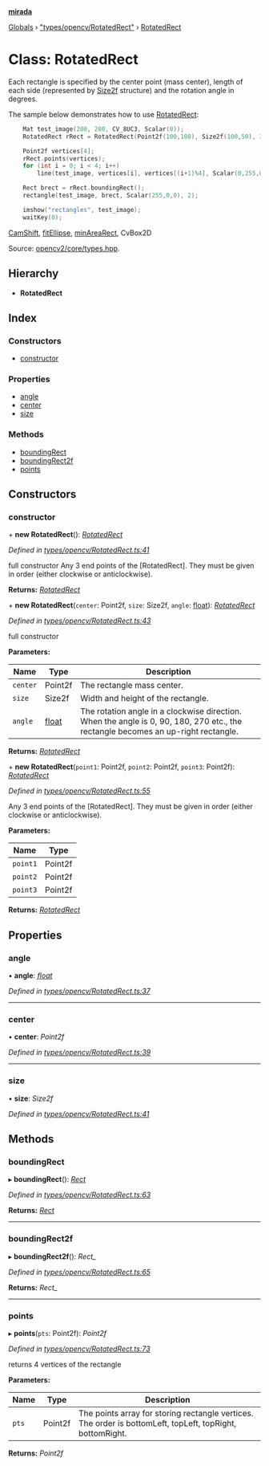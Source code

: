 **[mirada](../README.md)**

[Globals](../README.md) › ["types/opencv/RotatedRect"](../modules/_types_opencv_rotatedrect_.md) › [RotatedRect](_types_opencv_rotatedrect_.rotatedrect.md)

# Class: RotatedRect

Each rectangle is specified by the center point (mass center), length of each side (represented by
[Size2f](#dc/d84/group__core__basic_1gab34496d2466b5f69930ab74c70f117d4}) structure) and the
rotation angle in degrees.

The sample below demonstrates how to use [RotatedRect](#db/dd6/classcv_1_1RotatedRect}):

```cpp
    Mat test_image(200, 200, CV_8UC3, Scalar(0));
    RotatedRect rRect = RotatedRect(Point2f(100,100), Size2f(100,50), 30);

    Point2f vertices[4];
    rRect.points(vertices);
    for (int i = 0; i < 4; i++)
        line(test_image, vertices[i], vertices[(i+1)%4], Scalar(0,255,0), 2);

    Rect brect = rRect.boundingRect();
    rectangle(test_image, brect, Scalar(255,0,0), 2);

    imshow("rectangles", test_image);
    waitKey(0);
```

[CamShift](#dc/d6b/group__video__track_1gaef2bd39c8356f423124f1fe7c44d54a1}),
[fitEllipse](#d3/dc0/group__imgproc__shape_1gaf259efaad93098103d6c27b9e4900ffa}),
[minAreaRect](#d3/dc0/group__imgproc__shape_1ga3d476a3417130ae5154aea421ca7ead9}), CvBox2D

Source:
[opencv2/core/types.hpp](https://github.com/opencv/opencv/tree/master/modules/core/include/opencv2/core/types.hpp#L534).

## Hierarchy

* **RotatedRect**

## Index

### Constructors

* [constructor](_types_opencv_rotatedrect_.rotatedrect.md#constructor)

### Properties

* [angle](_types_opencv_rotatedrect_.rotatedrect.md#angle)
* [center](_types_opencv_rotatedrect_.rotatedrect.md#center)
* [size](_types_opencv_rotatedrect_.rotatedrect.md#size)

### Methods

* [boundingRect](_types_opencv_rotatedrect_.rotatedrect.md#boundingrect)
* [boundingRect2f](_types_opencv_rotatedrect_.rotatedrect.md#boundingrect2f)
* [points](_types_opencv_rotatedrect_.rotatedrect.md#points)

## Constructors

###  constructor

\+ **new RotatedRect**(): *[RotatedRect](_types_opencv_rotatedrect_.rotatedrect.md)*

*Defined in [types/opencv/RotatedRect.ts:41](https://github.com/cancerberoSgx/mirada/blob/f2ba50d/mirada/src/types/opencv/RotatedRect.ts#L41)*

  full constructor
  Any 3 end points of the [RotatedRect]. They must be given in order (either clockwise or
anticlockwise).

**Returns:** *[RotatedRect](_types_opencv_rotatedrect_.rotatedrect.md)*

\+ **new RotatedRect**(`center`: Point2f, `size`: Size2f, `angle`: [float](../modules/_types_opencv__hacks_.md#float)): *[RotatedRect](_types_opencv_rotatedrect_.rotatedrect.md)*

*Defined in [types/opencv/RotatedRect.ts:43](https://github.com/cancerberoSgx/mirada/blob/f2ba50d/mirada/src/types/opencv/RotatedRect.ts#L43)*

  full constructor

**Parameters:**

Name | Type | Description |
------ | ------ | ------ |
`center` | Point2f | The rectangle mass center.  |
`size` | Size2f | Width and height of the rectangle.  |
`angle` | [float](../modules/_types_opencv__hacks_.md#float) | The rotation angle in a clockwise direction. When the angle is 0, 90, 180, 270 etc., the rectangle becomes an up-right rectangle.  |

**Returns:** *[RotatedRect](_types_opencv_rotatedrect_.rotatedrect.md)*

\+ **new RotatedRect**(`point1`: Point2f, `point2`: Point2f, `point3`: Point2f): *[RotatedRect](_types_opencv_rotatedrect_.rotatedrect.md)*

*Defined in [types/opencv/RotatedRect.ts:55](https://github.com/cancerberoSgx/mirada/blob/f2ba50d/mirada/src/types/opencv/RotatedRect.ts#L55)*

  Any 3 end points of the [RotatedRect]. They must be given in order (either clockwise or
anticlockwise).

**Parameters:**

Name | Type |
------ | ------ |
`point1` | Point2f |
`point2` | Point2f |
`point3` | Point2f |

**Returns:** *[RotatedRect](_types_opencv_rotatedrect_.rotatedrect.md)*

## Properties

###  angle

• **angle**: *[float](../modules/_types_opencv__hacks_.md#float)*

*Defined in [types/opencv/RotatedRect.ts:37](https://github.com/cancerberoSgx/mirada/blob/f2ba50d/mirada/src/types/opencv/RotatedRect.ts#L37)*

___

###  center

• **center**: *Point2f*

*Defined in [types/opencv/RotatedRect.ts:39](https://github.com/cancerberoSgx/mirada/blob/f2ba50d/mirada/src/types/opencv/RotatedRect.ts#L39)*

___

###  size

• **size**: *Size2f*

*Defined in [types/opencv/RotatedRect.ts:41](https://github.com/cancerberoSgx/mirada/blob/f2ba50d/mirada/src/types/opencv/RotatedRect.ts#L41)*

## Methods

###  boundingRect

▸ **boundingRect**(): *[Rect](_types_opencv__hacks_.rect.md)*

*Defined in [types/opencv/RotatedRect.ts:63](https://github.com/cancerberoSgx/mirada/blob/f2ba50d/mirada/src/types/opencv/RotatedRect.ts#L63)*

**Returns:** *[Rect](_types_opencv__hacks_.rect.md)*

___

###  boundingRect2f

▸ **boundingRect2f**(): *Rect_*

*Defined in [types/opencv/RotatedRect.ts:65](https://github.com/cancerberoSgx/mirada/blob/f2ba50d/mirada/src/types/opencv/RotatedRect.ts#L65)*

**Returns:** *Rect_*

___

###  points

▸ **points**(`pts`: Point2f): *Point2f*

*Defined in [types/opencv/RotatedRect.ts:73](https://github.com/cancerberoSgx/mirada/blob/f2ba50d/mirada/src/types/opencv/RotatedRect.ts#L73)*

  returns 4 vertices of the rectangle

**Parameters:**

Name | Type | Description |
------ | ------ | ------ |
`pts` | Point2f | The points array for storing rectangle vertices. The order is bottomLeft, topLeft, topRight, bottomRight.  |

**Returns:** *Point2f*